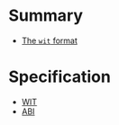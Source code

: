 # Summary

- [The `wit` format](./WIT.md)

# Specification

- [WIT](./specs/WIT.md)
- [ABI](./specs/ABI.md)
